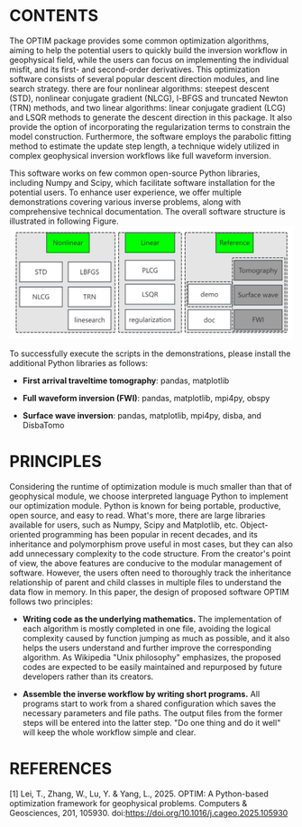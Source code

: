# CONTENTS

The OPTIM package provides some common optimization algorithms, aiming to help the potential users to quickly build the inversion workflow in geophysical field, while the users can focus on implementing the individual misfit, and its first- and second-order derivatives. This optimization software consists of several popular descent direction modules, and line search strategy. there are four nonlinear algorithms: steepest descent (STD), nonlinear conjugate gradient (NLCG), l-BFGS and truncated Newton (TRN) methods, and two linear algorithms: linear conjugate gradient (LCG) and LSQR methods to generate the descent direction in this package. It also provide the option of incorporating the regularization terms to constrain the model construction. Furthermore, the software employs the parabolic fitting method to estimate the update step length, a technique widely utilized in complex geophysical inversion workflows like full waveform inversion.

This software works on few common open-source Python libraries, including Numpy and Scipy, which facilitate software installation for the potential users. To enhance user experience, we offer multiple demonstrations covering various inverse problems, along with comprehensive technical documentation. The overall software structure is illustrated in following Figure. ![](doc/optim.png?v=1\&type=image)



To successfully execute the scripts in the demonstrations, please install the additional Python libraries as follows:

*   **First arrival traveltime tomography**: pandas, matplotlib

*   **Full waveform inversion (FWI)**: pandas, matplotlib, mpi4py, obspy

*   **Surface wave inversion**: pandas, matplotlib, mpi4py, disba, and DisbaTomo&#x20;

# PRINCIPLES

Considering the runtime of optimization module is much smaller than that of geophysical module, we choose interpreted language Python to implement our optimization module. Python is known for being portable, productive, open source, and easy to read. What's more, there are large libraries available for users, such as Numpy, Scipy and Matplotlib, etc. Object-oriented programming has been popular in recent decades, and its inheritance and polymorphism prove useful in most cases, but they can also add unnecessary complexity to the code structure. From the creator's point of view, the above features are conducive to the modular management of software. However, the users often need to thoroughly track the inheritance relationship of parent and child classes in multiple files to understand the data flow in memory. In this paper, the design of proposed software OPTIM follows two principles:

*   **Writing code as the underlying mathematics.**
    The implementation of each algorithm is mostly completed in one file, avoiding the logical complexity caused by function jumping as much as possible, and it also helps the users understand and further improve the corresponding algorithm. As Wikipedia "Unix philosophy" emphasizes, the proposed codes are expected to be easily maintained and repurposed by future developers rather than its creators.

*   **Assemble the inverse workflow by writing short programs.**
    All programs start to work from a shared configuration which saves the necessary parameters and file paths. The output files from the former steps will be entered into the latter step. "Do one thing and do it well" will keep the whole workflow simple and clear.

# REFERENCES
[1] Lei, T., Zhang, W., Lu, Y. & Yang, L., 2025. OPTIM: A Python-based optimization framework for geophysical problems. Computers & Geosciences, 201, 105930. doi:https://doi.org/10.1016/j.cageo.2025.105930
